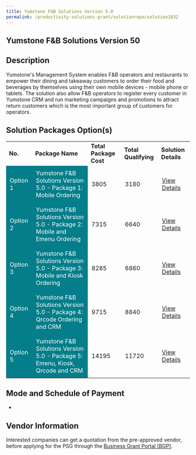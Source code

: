```yaml
---
title: Yumstone F&B Solutions Version 5.0
permalink: /productivity-solutions-grant/solutionrepo/solution1832
---
```


## Yumstone F&B Solutions Version 50

## Description

Yumstone's Management System enables F&B operators and restaurants to empower their dining and takeaway customers to order their food and beverages by themselves using their own mobile devices - mobile phone or tablets.  The solution also allow F&B operators to register every customer in Yumstone CRM and run marketing campaigns and promotions to attract return customers which is the most important group of customers for operators.

## Solution Packages Option(s)

<table>
<tr>
<td><b>No.</b></td>
<td><b>Package Name</b></td>
<td><b>Total Package Cost</b></td>
<td><b>Total Qualifying</b></td>
<td><b>Solution Details</b></td>
</tr>
<tr>
<td style='padding: 10px; background-color: #037E8A; color: #FFFFFF;'>Option 1</td>
<td style='padding: 10px; background-color: #037E8A; color: #FFFFFF;'>Yumstone F&B Solutions Version 5.0 - Package 1: Mobile Ordering</td>
<td style='padding: 10px;'>3805</td>
<td style='padding: 10px;'>3180</td>
<td style='padding: 10px;'><a href='https://www.gobusiness.gov.sg/images/psg/Desensitised_Yumstone_Annex_3_CR_wef_20_Jan_2022_Part_1.pdf' target='_blank'>View Details</a></td>
</tr>
<tr>
<td style='padding: 10px; background-color: #037E8A; color: #FFFFFF;'>Option 2</td>
<td style='padding: 10px; background-color: #037E8A; color: #FFFFFF;'>Yumstone F&B Solutions Version 5.0 - Package 2: Mobile and Emenu Ordering</td>
<td style='padding: 10px;'>7315</td>
<td style='padding: 10px;'>6640</td>
<td style='padding: 10px;'><a href='https://www.gobusiness.gov.sg/images/psg/Desensitised_Yumstone_Annex_3_CR_wef_20_Jan_2022_Part_2.pdf' target='_blank'>View Details</a></td>
</tr>
<tr>
<td style='padding: 10px; background-color: #037E8A; color: #FFFFFF;'>Option 3</td>
<td style='padding: 10px; background-color: #037E8A; color: #FFFFFF;'>Yumstone F&B Solutions Version 5.0 - Package 3: Mobile and Kiosk Ordering</td>
<td style='padding: 10px;'>8285</td>
<td style='padding: 10px;'>6860</td>
<td style='padding: 10px;'><a href='https://www.gobusiness.gov.sg/images/psg/Desensitised_Yumstone_Annex_3_CR_wef_20_Jan_2022_Part_3.pdf' target='_blank'>View Details</a></td>
</tr>
<tr>
<td style='padding: 10px; background-color: #037E8A; color: #FFFFFF;'>Option 4</td>
<td style='padding: 10px; background-color: #037E8A; color: #FFFFFF;'>Yumstone F&B Solutions Version 5.0 - Package 4: Qrcode Ordering and CRM</td>
<td style='padding: 10px;'>9715</td>
<td style='padding: 10px;'>8840</td>
<td style='padding: 10px;'><a href='https://www.gobusiness.gov.sg/images/psg/Desensitised_Yumstone_Annex_3_CR_wef_20_Jan_2022_Part_4.pdf' target='_blank'>View Details</a></td>
</tr>
<tr>
<td style='padding: 10px; background-color: #037E8A; color: #FFFFFF;'>Option 5</td>
<td style='padding: 10px; background-color: #037E8A; color: #FFFFFF;'>Yumstone F&B Solutions Version 5.0 - Package 5: Emenu, Kiosk, Qrcode and CRM</td>
<td style='padding: 10px;'>14195</td>
<td style='padding: 10px;'>11720</td>
<td style='padding: 10px;'><a href='https://www.gobusiness.gov.sg/images/psg/Desensitised_Yumstone_Annex_3_CR_wef_20_Jan_2022_Part_56.pdf' target='_blank'>View Details</a></td>
</tr>
</table>

## Mode and Schedule of Payment

 - 

## Vendor Information

 

Interested companies can get a quotation from the pre-approved vendor, before applying for the PSG through the <a href='https://www.businessgrants.gov.sg/' target='_blank' rel='noopener'>Business Grant Portal (BGP)</a>.

<script src="/jquery/resize-tables.js"></script>
